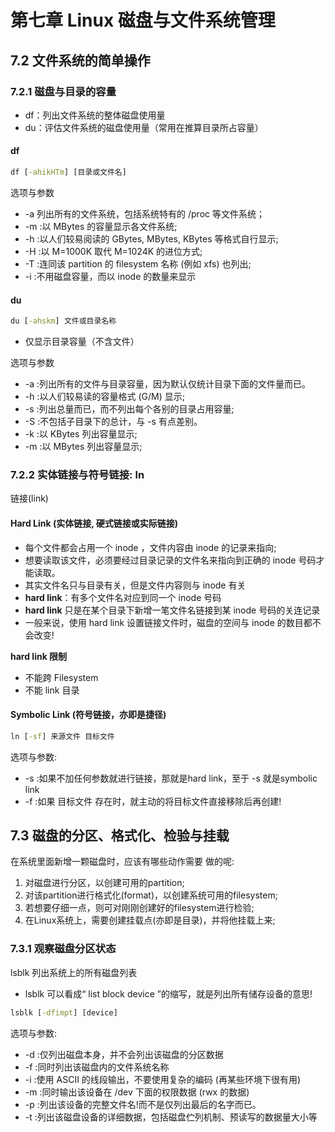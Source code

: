 # 第七章 Linux 磁盘与文件系统管理

## 7.2 文件系统的简单操作

### 7.2.1 磁盘与目录的容量

- df：列出文件系统的整体磁盘使用量
- du：评估文件系统的磁盘使用量（常用在推算目录所占容量）

#### df

```cmd
df [-ahikHTm] [目录或文件名]
```

选项与参数

- -a 列出所有的文件系统，包括系统特有的 /proc 等文件系统；
- -m :以 MBytes 的容量显示各文件系统;
- -h :以人们较易阅读的 GBytes, MBytes, KBytes 等格式自行显示;
- -H :以 M=1000K 取代 M=1024K 的进位方式;
- -T :连同该 partition 的 filesystem 名称 (例如 xfs) 也列出;
- -i :不用磁盘容量，而以 inode 的数量来显示

#### du

```cmd
du [-ahskm] 文件或目录名称
```

- 仅显示目录容量（不含文件）

选项与参数

- -a :列出所有的文件与目录容量，因为默认仅统计目录下面的文件量而已。
- -h :以人们较易读的容量格式 (G/M) 显示;
- -s :列出总量而已，而不列出每个各别的目录占用容量;
- -S :不包括子目录下的总计，与 -s 有点差别。
- -k :以 KBytes 列出容量显示;
- -m :以 MBytes 列出容量显示;
 
### 7.2.2 实体链接与符号链接: ln

链接(link)

#### Hard Link (实体链接, 硬式链接或实际链接)

- 每个文件都会占用一个 inode ，文件内容由 inode 的记录来指向; 
- 想要读取该文件，必须要经过目录记录的文件名来指向到正确的 inode 号码才能读取。
- 其实文件名只与目录有关，但是文件内容则与 inode 有关
- **hard link**：有多个文件名对应到同一个 inode 号码
- **hard link** 只是在某个目录下新增一笔文件名链接到某 inode 号码的关连记录
- 一般来说，使用 hard link 设置链接文件时，磁盘的空间与 inode 的数目都不会改变!

**hard link 限制**

- 不能跨 Filesystem
- 不能 link 目录

#### Symbolic Link (符号链接，亦即是捷径)

```cmd
ln [-sf] 来源文件 目标文件
```

选项与参数:

- -s :如果不加任何参数就进行链接，那就是hard link，至于 -s 就是symbolic link
- -f :如果 目标文件 存在时，就主动的将目标文件直接移除后再创建!
 
## 7.3 磁盘的分区、格式化、检验与挂载

在系统里面新增一颗磁盘时，应该有哪些动作需要 做的呢:

1. 对磁盘进行分区，以创建可用的partition;
2. 对该partition进行格式化(format)，以创建系统可用的filesystem; 
3. 若想要仔细一点，则可对刚刚创建好的filesystem进行检验;
4. 在Linux系统上，需要创建挂载点(亦即是目录)，并将他挂载上来;

### 7.3.1 观察磁盘分区状态

lsblk 列出系统上的所有磁盘列表

- lsblk 可以看成“ list block device ”的缩写，就是列出所有储存设备的意思!

```cmd
lsblk [-dfimpt] [device]
```

选项与参数:
- -d :仅列出磁盘本身，并不会列出该磁盘的分区数据
- -f :同时列出该磁盘内的文件系统名称
- -i :使用 ASCII 的线段输出，不要使用复杂的编码 (再某些环境下很有用)
- -m :同时输出该设备在 /dev 下面的权限数据 (rwx 的数据)
- -p :列出该设备的完整文件名!而不是仅列出最后的名字而已。
- -t :列出该磁盘设备的详细数据，包括磁盘伫列机制、预读写的数据量大小等
 